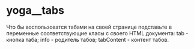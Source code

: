 # yoga__tabs

Что бы воспользоватся табами на своей странице подставьте в переменные соответствующие класы с своего HTML документа:
tab - кнопка таба;
info - родитель табов;
tabContent - контент табов.
